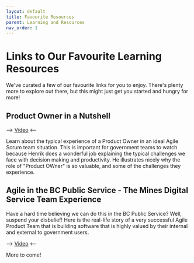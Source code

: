 ```yaml
---
layout: default
title: Favourite Resources
parent: Learning and Resources
nav_order: 1
---
```


# Links to Our Favourite Learning Resources
We've curated a few of our favourite links for you to enjoy. There's plenty more to explore out there, but this might just get you started and hungry for more!

## Product Owner in a Nutshell
-->  [Video](https://www.youtube.com/watch?v=502ILHjX9EE)  <--

Learn about the typical experience of a Product Owner in an ideal Agile Scrum team situation. This is important for government teams to watch because Henrik does a wonderful job explaining the typical challenges we face with decision making and productivity. He illustrates nicely why the role of "Product OWner" is so valuable, and some of the challenges they experience.

## Agile in the BC Public Service - The Mines Digital Service Team Experience
Have a hard time believing we can do this in the BC Public Service? Well, suspend your disbelief! Here is the real-life story of a very successful Agile Product Team that is building software that is highly valued by their internal and external to government users.

-->  [Video](https://vimeo.com/349242278)  <--

More to come!
